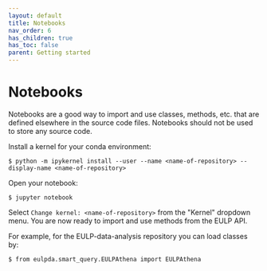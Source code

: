 ```yaml
---
layout: default
title: Notebooks
nav_order: 6
has_children: true
has_toc: false
parent: Getting started
---
```


# Notebooks

Notebooks are a good way to import and use classes, methods, etc. that are defined elsewhere in the source code files. Notebooks should not be used to store any source code.

Install a kernel for your conda environment:
```
$ python -m ipykernel install --user --name <name-of-repository> --display-name <name-of-repository>
```

Open your notebook:
```
$ jupyter notebook
```

Select `Change kernel: <name-of-repository>` from the "Kernel" dropdown menu. You are now ready to import and use methods from the EULP API.

For example, for the EULP-data-analysis repository you can load classes by:
```
$ from eulpda.smart_query.EULPAthena import EULPAthena
```
